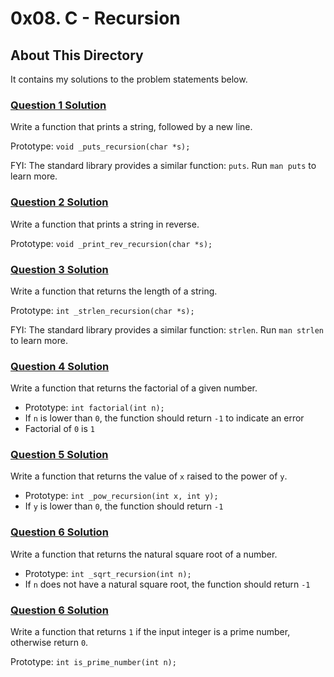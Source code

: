 # 0x08. C - Recursion

## About This Directory
It contains my solutions to the problem statements below.

### [Question 1 Solution]()

Write a function that prints a string, followed by a new line.

Prototype: ```void _puts_recursion(char *s);```

FYI: The standard library provides a similar function: ```puts```. Run ```man puts``` to learn more.

### [Question 2 Solution]()

Write a function that prints a string in reverse.

Prototype: ```void _print_rev_recursion(char *s);```

### [Question 3 Solution]()

Write a function that returns the length of a string.

Prototype: ```int _strlen_recursion(char *s);```

FYI: The standard library provides a similar function: ```strlen```. Run ```man strlen``` to learn more.

### [Question 4 Solution]()

Write a function that returns the factorial of a given number.

* Prototype: ```int factorial(int n);```
* If ```n``` is lower than ```0```, the function should return ```-1``` to indicate an error
* Factorial of ```0``` is ```1```

### [Question 5 Solution]()

Write a function that returns the value of ```x``` raised to the power of ```y```.

* Prototype: ```int _pow_recursion(int x, int y);```
* If ```y``` is lower than ```0```, the function should return ```-1```

### [Question 6 Solution]()

Write a function that returns the natural square root of a number.

* Prototype: ```int _sqrt_recursion(int n);```
* If ```n``` does not have a natural square root, the function should return ```-1```

### [Question 6 Solution]()

Write a function that returns ```1``` if the input integer is a prime number, otherwise return ```0```.

Prototype: ```int is_prime_number(int n);```

